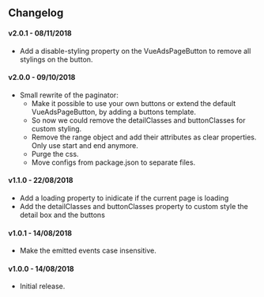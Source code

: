 ## Changelog

#### v2.0.1 - 08/11/2018

- Add a disable-styling property on the VueAdsPageButton to remove all stylings on the button.

#### v2.0.0 - 09/10/2018

- Small rewrite of the paginator:
    - Make it possible to use your own buttons or extend the default VueAdsPageButton, by adding a buttons template.
    - So now we could remove the detailClasses and buttonClasses for custom styling.
    - Remove the range object and add their attributes as clear properties. Only use start and end anymore.
    - Purge the css.
    - Move configs from package.json to separate files.

#### v1.1.0 - 22/08/2018

- Add a loading property to inidicate if the current page is loading
- Add the detailClasses and buttonClasses property to custom style the detail box and the buttons

#### v1.0.1 - 14/08/2018

- Make the emitted events case insensitive.

#### v1.0.0 - 14/08/2018

- Initial release.
